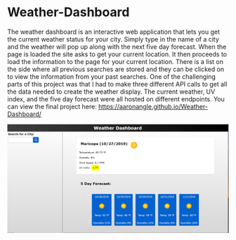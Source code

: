 # Weather-Dashboard

The weather dashboard is an interactive web application that lets you get the current weather status for your city. Simply type in the name of a city and the weather will pop up along with the next five day forecast. When the page is loaded the site asks to get your current location. It then proceeds to load the information to the page for your current location. There is a list on the side where all previous searches are stored and they can be clicked on to view the information from your past searches. One of the challenging parts of this project was that I had to make three different API calls to get all the data needed to create the weather display. The current weather, UV index, and the five day forecast were all hosted on different endpoints. You can view the final project here: https://aaronangle.github.io/Weather-Dashboard/

![Screenshot](assets/images/screenshot.png)